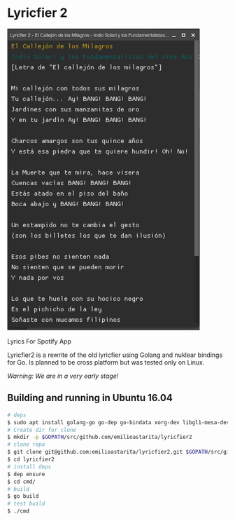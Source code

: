 # Lyricfier 2

![Lyricfier2 Screenshot](screenshots/lyricfier2.jpg?raw=true "Lyricfier Screenshot")

Lyrics For Spotify App

Lyricfier2 is a rewrite of the old lyricfier using Golang and nuklear bindings for Go. Is planned to be cross platform but was tested only on Linux.

*Warning: We are in a very early stage!* 

## Building and running in Ubuntu 16.04


```bash
# deps
$ sudo apt install golang-go go-dep go-bindata xorg-dev libgl1-mesa-dev
# Create dir for clone
$ mkdir -p $GOPATH/src/github.com/emilioastarita/lyricfier2
# clone repo
$ git clone git@github.com:emilioastarita/lyricfier2.git $GOPATH/src/github.com/emilioastarita/lyricfier2
$ cd lyricfier2
# install deps
$ dep ensure 
$ cd cmd/
# build
$ go build
# test build
$ ./cmd
```

